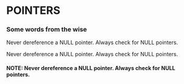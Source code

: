 # POINTERS

### Some words from the wise

Never dereference a NULL pointer.
Always check for NULL pointers.

Never dereference a NULL pointer.
Always check for NULL pointers.

#### NOTE: Never dereference a NULL pointer. Always check for NULL pointers.
